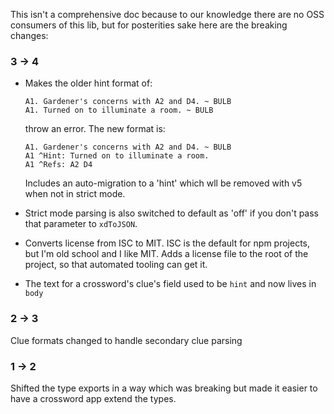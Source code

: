 This isn't a comprehensive doc because to our knowledge there are no OSS consumers of this lib, but for posterities sake here are the breaking changes:

### 3 -> 4

- Makes the older hint format of:

  ```
  A1. Gardener's concerns with A2 and D4. ~ BULB
  A1. Turned on to illuminate a room. ~ BULB
  ```

  throw an error. The new format is:

  ```
  A1. Gardener's concerns with A2 and D4. ~ BULB
  A1 ^Hint: Turned on to illuminate a room.
  A1 ^Refs: A2 D4
  ```

  Includes an auto-migration to a 'hint' which wll be removed with v5 when not in strict mode.

- Strict mode parsing is also switched to default as 'off' if you don't pass that parameter to `xdToJSON`.

- Converts license from ISC to MIT. ISC is the default for npm projects, but I'm old school and I like MIT.
  Adds a license file to the root of the project, so that automated tooling can get it.

- The text for a crossword's clue's field used to be `hint` and now lives in `body`

### 2 -> 3

Clue formats changed to handle secondary clue parsing

### 1 -> 2

Shifted the type exports in a way which was breaking but made it easier to have a crossword app extend the types.
